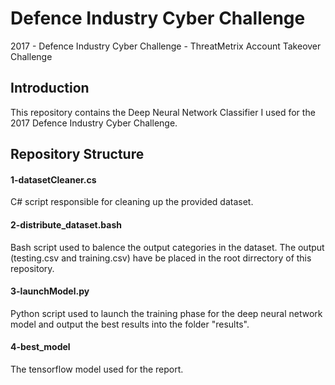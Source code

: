 # Defence Industry Cyber Challenge
2017 - Defence Industry Cyber Challenge - ThreatMetrix Account Takeover Challenge

## Introduction
This repository contains the Deep Neural Network Classifier I used for the 2017 Defence Industry Cyber Challenge.

## Repository Structure
#### 1-datasetCleaner.cs
C# script responsible for cleaning up the provided dataset.

#### 2-distribute_dataset.bash
Bash script used to balence the output categories in the dataset.
The output (testing.csv and training.csv) have be placed in the root dirrectory of this repository.

#### 3-launchModel.py
Python script used to launch the training phase for the deep neural network model and output the best results into the folder "results".

#### 4-best_model
The tensorflow model used for the report.